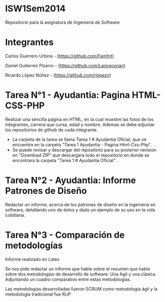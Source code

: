 ISW1Sem2014
===========

Repositorio para la asignatura de Ingenieria de Software


Integrantes
===========
Carlos Guerrero Urbina - (https://github.com/Famfrit)

Daniel Guiterrez Pizarro - (https://github.com/Lanceconan)

Ricardo López Núñez - (https://github.com/rlopezn)


Tarea N°1 - Ayudantia: Pagina HTML-CSS-PHP
==========================================

Realizar una sencilla página en HTML, en la cual muestre las fotos de los integrantes, carrera que cursa, edad y nombre.
Ademas se debe adjuntar los repositorios de github de cada integrante.


- La carpeta de la tarea se llama Tarea 1 # Ayudantia Oficial, que se encuentra en la carpeta "Tarea 1 Ayudantia - Pagina Html-Css-Php".
- Se puede revisar y descargar del repositorio para su posterior revision en "Download ZIP" que descargara todo el repositorio en donde se encontrara la carpeta "Tarea 1 # Ayudantia Oficial" .



Tarea N°2 - Ayudantia: Informe Patrones de Diseño
=================================================

Redactar un informe, acerca de los patrones de diseño en la ingenieria en software, detallando uno de éstos y dado un ejemplo de su uso en la vida cotidiana.


Tarea N°3 - Comparación de metodologías
=======================================

Informe realizado en Latex

Se nos pide redactar un informe que hable sobre el resumen que hable sobre dos metodologías de desarrollo de software. 
Una Agil y una clásica.  Adjuntando un cuadro comparativo entre estas metodologias.

Las metodologias desarrolladas fueron SCRUM como metodología ágil y la metodologia tradicional fue RUP
